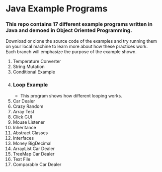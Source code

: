 # Java Example Programs

### This repo contains 17 different example programs written in Java and demoed in Object Oriented Programming.

Download or clone the source code of the examples and try running them on your local machine to learn more about how these practices work. <br/>
Each branch will emphasize the purpose of the example shown.

1. Temperature Converter
2. String Mutation
4. Conditional Example
5. ### Loop Example
    - This program shows how different looping works.
7. Car Dealer
8. Crazy Random
9. Array Test
10. Click GUI
11. Mouse Listener
12. Inheritance
13. Abstract Classes
14. Interfaces
15. Money BigDecimal
16. ArrayList Car Dealer
17. TreeMap Car Dealer
18. Text File
19. Comparable Car Dealer

